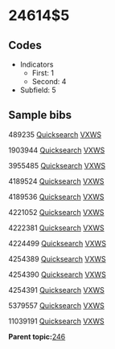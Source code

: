 # 24614$5

## Codes

-   Indicators
    -   First: 1
    -   Second: 4
-   Subfield: 5

## Sample bibs

489235 [Quicksearch](https://search.library.yale.edu/catalog/489235) [VXWS](http://prodorbis.library.yale.edu:7014/vxws/GetHoldingsService?bibId=489235)

1903944 [Quicksearch](https://search.library.yale.edu/catalog/1903944) [VXWS](http://prodorbis.library.yale.edu:7014/vxws/GetHoldingsService?bibId=1903944)

3955485 [Quicksearch](https://search.library.yale.edu/catalog/3955485) [VXWS](http://prodorbis.library.yale.edu:7014/vxws/GetHoldingsService?bibId=3955485)

4189524 [Quicksearch](https://search.library.yale.edu/catalog/4189524) [VXWS](http://prodorbis.library.yale.edu:7014/vxws/GetHoldingsService?bibId=4189524)

4189536 [Quicksearch](https://search.library.yale.edu/catalog/4189536) [VXWS](http://prodorbis.library.yale.edu:7014/vxws/GetHoldingsService?bibId=4189536)

4221052 [Quicksearch](https://search.library.yale.edu/catalog/4221052) [VXWS](http://prodorbis.library.yale.edu:7014/vxws/GetHoldingsService?bibId=4221052)

4222381 [Quicksearch](https://search.library.yale.edu/catalog/4222381) [VXWS](http://prodorbis.library.yale.edu:7014/vxws/GetHoldingsService?bibId=4222381)

4224499 [Quicksearch](https://search.library.yale.edu/catalog/4224499) [VXWS](http://prodorbis.library.yale.edu:7014/vxws/GetHoldingsService?bibId=4224499)

4254389 [Quicksearch](https://search.library.yale.edu/catalog/4254389) [VXWS](http://prodorbis.library.yale.edu:7014/vxws/GetHoldingsService?bibId=4254389)

4254390 [Quicksearch](https://search.library.yale.edu/catalog/4254390) [VXWS](http://prodorbis.library.yale.edu:7014/vxws/GetHoldingsService?bibId=4254390)

4254391 [Quicksearch](https://search.library.yale.edu/catalog/4254391) [VXWS](http://prodorbis.library.yale.edu:7014/vxws/GetHoldingsService?bibId=4254391)

5379557 [Quicksearch](https://search.library.yale.edu/catalog/5379557) [VXWS](http://prodorbis.library.yale.edu:7014/vxws/GetHoldingsService?bibId=5379557)

11039191 [Quicksearch](https://search.library.yale.edu/catalog/11039191) [VXWS](http://prodorbis.library.yale.edu:7014/vxws/GetHoldingsService?bibId=11039191)

**Parent topic:**[246](../../tags/246/246.md)


